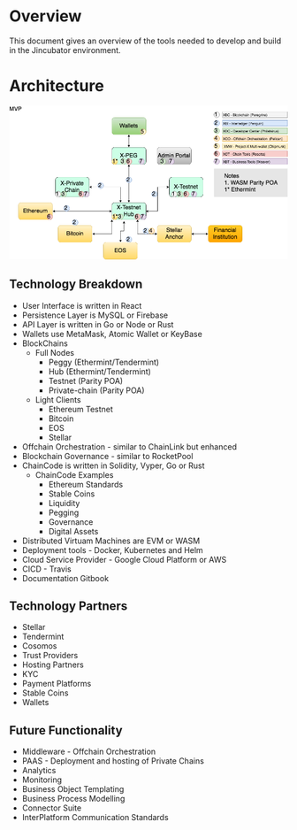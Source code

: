 # Overview
This document gives an overview of the tools needed to develop and build in the Jincubator environment.

# Architecture

![Architecture Diagram](./Ecosystem-MVP.png)

## Technology Breakdown

* User Interface is written in React
* Persistence Layer is MySQL or Firebase
* API Layer is written in Go or Node or Rust
* Wallets use MetaMask, Atomic Wallet or KeyBase
* BlockChains
  * Full Nodes
    * Peggy (Ethermint/Tendermint)
    * Hub  (Ethermint/Tendermint)
    * Testnet (Parity POA)
    * Private-chain (Parity POA)
  * Light Clients
    * Ethereum Testnet
    * Bitcoin
    * EOS
    * Stellar
* Offchain Orchestration - similar to ChainLink but enhanced
* Blockchain Governance - similar to RocketPool
* ChainCode is written in Solidity, Vyper, Go or Rust
  * ChainCode Examples
    * Ethereum Standards 
    * Stable Coins
    * Liquidity
    * Pegging
    * Governance
    * Digital Assets
* Distributed Virtuam Machines are EVM or WASM
* Deployment tools - Docker, Kubernetes and Helm
* Cloud Service Provider - Google Cloud Platform or AWS
* CICD - Travis
* Documentation Gitbook

## Technology Partners

* Stellar
* Tendermint
* Cosomos
* Trust Providers
* Hosting Partners
* KYC
* Payment Platforms
* Stable Coins
* Wallets

## Future Functionality

* Middleware - Offchain Orchestration
* PAAS - Deployment and hosting of Private Chains
* Analytics
* Monitoring
* Business Object Templating
* Business Process Modelling
* Connector Suite
* InterPlatform Communication Standards



